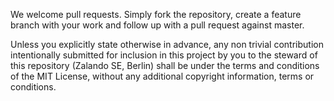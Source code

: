 We welcome pull requests. Simply fork the repository, create a feature branch with your work and follow up with a pull request against master.

Unless you explicitly state otherwise in advance, any non trivial contribution intentionally submitted for inclusion in this project by you to the steward of this repository (Zalando SE, Berlin) shall be under the terms and conditions of the MIT License, without any additional copyright information, terms or conditions.
